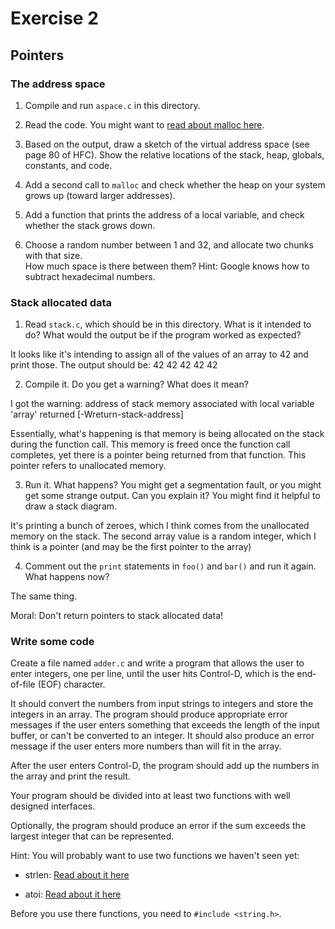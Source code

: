 # Exercise 2
## Pointers


### The address space

1. Compile and run `aspace.c` in this directory.

2. Read the code.  You might want to [read about malloc here](https://www.tutorialspoint.com/c_standard_library/c_function_malloc.htm).

3. Based on the output, draw a sketch of the virtual address space (see page 80 of HFC).  Show the relative locations of the stack, heap, globals, constants, and code.

4. Add a second call to `malloc` and check whether the heap on your system grows up (toward larger addresses).  

5. Add a function that prints the address of a local variable, and check whether the stack grows down.  

6. Choose a random number between 1 and 32, and allocate two chunks with that size.  
How much space is there between them?  Hint: Google knows how to subtract hexadecimal numbers.


### Stack allocated data

1.  Read `stack.c`, which should be in this directory.  What is it
intended to do?  What would the output be if the program worked as
expected?

It looks like it's intending to assign all of the values of an array to 42 and print those. The output should be: 
42
42
42
42
42

2.  Compile it.  Do you get a warning?  What does it mean?

I got the warning: address of stack memory associated with local variable 'array' returned [-Wreturn-stack-address]

Essentially, what's happening is that memory is being allocated on the stack during the function call. This memory is freed once the function call completes, yet there is a pointer being returned from that function. This pointer refers to unallocated memory.  

3.  Run it.  What happens?  You might get a segmentation fault, or you might get 
some strange output.  Can you explain it?  You might find it
helpful to draw a stack diagram.

It's printing a bunch of zeroes, which I think comes from the unallocated memory on the stack. The second array value is a random integer, which I think is a pointer (and may be the first pointer to the array)

4.  Comment out the `print` statements in `foo()` and `bar()` and run 
it again.  What happens now?

The same thing.

Moral: Don't return pointers to stack allocated data!

### Write some code

Create a file named `adder.c` and write a program that allows the user to enter integers, one per line, until the user hits Control-D, which is the end-of-file (EOF) character.

It should convert the numbers from input strings to integers and store the integers in an array.  The program should produce appropriate error messages if the user enters something that exceeds the length of the input buffer, or can't be converted to an integer.  It should also produce an error message if the user enters more numbers than will fit in the array.

After the user enters Control-D, the program should add up the numbers in the array and print the result.  

Your program should be divided into at least two functions with well designed interfaces.

Optionally, the program should produce an error if the sum exceeds the largest integer that can be represented.

Hint: You will probably want to use two functions we haven't seen yet:

* strlen: [Read about it here](https://www.tutorialspoint.com/c_standard_library/c_function_strlen.htm)

* atoi: [Read about it here](https://www.tutorialspoint.com/c_standard_library/c_function_atoi.htm)

Before you use there functions, you need to `#include <string.h>`.
